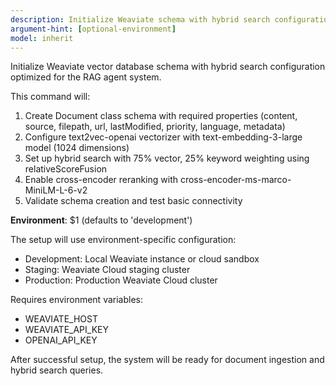```yaml
---
description: Initialize Weaviate schema with hybrid search configuration for RAG system
argument-hint: [optional-environment]
model: inherit
---
```


Initialize Weaviate vector database schema with hybrid search configuration optimized for the RAG agent system.

This command will:
1. Create Document class schema with required properties (content, source, filepath, url, lastModified, priority, language, metadata)
2. Configure text2vec-openai vectorizer with text-embedding-3-large model (1024 dimensions)
3. Set up hybrid search with 75% vector, 25% keyword weighting using relativeScoreFusion
4. Enable cross-encoder reranking with cross-encoder-ms-marco-MiniLM-L-6-v2
5. Validate schema creation and test basic connectivity

**Environment**: $1 (defaults to 'development')

The setup will use environment-specific configuration:
- Development: Local Weaviate instance or cloud sandbox
- Staging: Weaviate Cloud staging cluster
- Production: Production Weaviate Cloud cluster

Requires environment variables:
- WEAVIATE_HOST
- WEAVIATE_API_KEY
- OPENAI_API_KEY

After successful setup, the system will be ready for document ingestion and hybrid search queries.